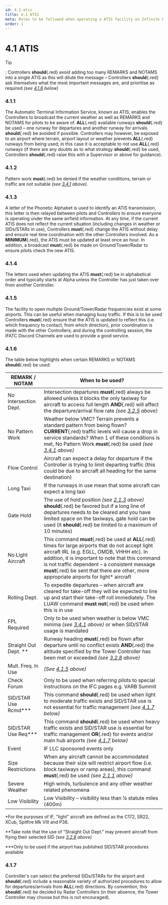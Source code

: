 ```yaml
---
id: 4.1-atis
title: 4.1 ATIS
meta: Rules to be followed when operating a ATIS facility on Infinite Flight.
order: 1
---
```


# 4.1 ATIS

 

Tip

: Controllers **should**{.red} avoid adding too many REMARKS and NOTAMS into a single ATIS as this will dilute the message – Controllers **should**{.red} ask themselves what the most important messages are, and prioritise as required *(see [4.1.6](/guide/atc-manual/4.-atis/4.1-atis#4.1.6) below)*



### 4.1.1    

The Automatic Terminal Information Service, known as ATIS; enables the Controllers to broadcast the current weather as well as REMARKS and NOTAMS for pilots to be aware of. **ALL**{.red} available runways **should**{.red} be used – one runway for departures and another runway for arrivals **should**{.red} be avoided if possible. Controllers may however, be exposed to an airport where terrain, airport layout or weather prevents **ALL**{.red} runways from being used; in this case it is acceptable to not use **ALL**{.red} runways (if there are any doubts as to what strategy **should**{.red} be used, Controllers **should**{.red} raise this with a Supervisor or above for guidance).



### 4.1.2    

Pattern work **must**{.red} be denied if the weather conditions, terrain or traffic are not suitable *(see [3.4.1](/guide/atc-manual/3.-tower/3.4-pattern-work-transitions-flight-of-xx#3.4.1) above)*.



### 4.1.3    

A letter of the Phonetic Alphabet is used to identify an ATIS transmission, this letter is then relayed between pilots and Controllers to ensure everyone is operating under the same airfield information. At any time, if the current ATIS does not reflect the current situation (including changes in weather or SIDs/STARs in use), Controllers **must**{.red} change the ATIS without delay and ensure real time coordination with the other Controllers involved. As a **MINIMUM**{.red}, the ATIS must be updated at least once an hour. In addition, a broadcast **must**{.red} be made on Ground/Tower/Radar to ensure pilots check the new ATIS.



### 4.1.4    

The letters used when updating the ATIS **must**{.red} be in alphabetical order and typically starts at Alpha unless the Controller has just taken over from another Controller.



### 4.1.5    

The facility to open multiple Ground/Tower/Radar frequencies exist at some airports. This can be useful when managing busy traffic. If this is to be used Controllers **must**{.red} ensure that the ATIS is updated to reflect this (i.e. which frequency to contact, from which direction), prior coordination is made with the other Controllers; and during the controlling session, the IFATC Discord Channels are used to provide a good service.

 

### 4.1.6    

The table below highlights when certain REMARKS or NOTAMS **should**{.red} be used:

 

| REMARK  / NOTAM       | When to be used?                                             |
| --------------------- | ------------------------------------------------------------ |
| No Intersection Dept. | Intersection departures **must**{.red} always be allowed unless it blocks the only taxiway for aircraft to access full length **AND**{.red} will affect the departure/arrival flow rate *(see [3.2.5](/guide/atc-manual/3.-tower/3.2-departures#3.2.5) above)* |
| No Pattern Work       | Weather below VMC? Terrain prevents a standard pattern from being flown? **CURRENT**{.red} traffic levels will cause a drop in service standards? When 1 of these conditions is met, No Pattern Work **must**{.red} be used *(see [3.4.1](/guide/atc-manual/3.-tower/3.4-pattern-work-transitions-flight-of-xx#3.4.1) above)* |
| Flow Control          | Aircraft can expect a delay for departure if the Controller is trying to limit departing traffic (this could be due to aircraft all heading for the same destination) |
| Long Taxi             | If the runways in use mean that some aircraft can expect a long taxi |
| Gate Hold             | The use of hold position *(see [2.1.3](/guide/atc-manual/2.-ground/2.1-runway-selection-and-pushback#2.1.3) above)* **should**{.red} be favored but if a long line of  departures needs to be cleared and you have limited space on the taxiways,  gate hold can be used (it **should**{.red} be limited to a maximum of 10 minutes) |
| No Light Aircraft     | This command **must**{.red} be used at **ALL**{.red} times for large airports that do not accept light aircraft IRL (e.g. EGLL, OMDB, VHHH etc). In addition, it is important to note that this command is not traffic dependent – a consistent message **must**{.red} be sent that there are other, more appropriate airports for light* aircraft |
| Rolling Dept.         | To expedite departures – when aircraft are cleared for take-off they will be expected to line up and start their take-off roll immediately. The LUAW command **must not**{.red} be used when this is in use |
| FPL Required          | Only to be used when weather is below VMC minima *(see [3.4.1](/guide/atc-manual/3.-tower/3.4-pattern-work-transitions-flight-of-xx#3.4.1) above)* or when SID/STAR usage is mandated |
| Straight Out Dept. ** | Runway heading **must**{.red} be flown after departure until no conflict exists **AND**{.red} the altitude specified by the Tower Controller has been met or exceeded *(see [3.2.8](/guide/atc-manual/3.-tower/3.2-departures#3.2.8) above)* |
| Mult. Freq. In Use    | *(See [4.1.5](/guide/atc-manual/4.-atis/4.1-atis#4.1.5) above)* |
| Check Forum           | Only to be used when referring pilots to special instructions on the IFC pages e.g. VARB Summit |
| SID/STAR Use Rcmd***  | This command **should**{.red} be used when light to moderate traffic exists and SID/STAR use is not essential for traffic management *(see [4.1.7](/guide/atc-manual/4.-atis/4.1-atis#4.1.7) below)* |
| SID/STAR Use Req***   | This command **should**{.red} be used when heavy traffic exists and SID/STAR use is essential for traffic management **OR**{.red} for events and/or main hub airports  *(see [4.1.7](/guide/atc-manual/4.-atis/4.1-atis#4.1.7) below)* |
| Event                 | IF LLC sponsored events only                                 |
| Size Restrictions     | When any aircraft cannot be accommodated because their size will restrict airport flow (i.e. block taxiways or ramp areas), this command **must**{.red} be used *(see [2.1.1](/guide/atc-manual/2.-ground/2.1-runway-selection-and-pushback#2.1.1) above)* |
| Severe Weather        | High winds, turbulence and any other weather related phenomena |
| Low Visibility        | Low Visibility – visibility less than ¼  statute miles (400m) |

 

*For the purposes of IF, "light" aircraft are defined as the C172, SR22, XCub, Spitfire Mk VIII and P38.

**Take note that the use of "Straight Out Dept." may prevent aircraft from flying their selected SID *(see [3.2.8](/guide/atc-manual/3.-tower/3.2-departures#3.2.8) above)*

***Only to be used if the airport has published SID/STAR procedures available



### 4.1.7

Controller's can select the preferred SIDs/STARs for the airport and **should**{.red} include a reasonable variety of authorized procedures to allow for departures/arrivals from **ALL**{.red} directions. By convention, this **should**{.red} be decided by Radar Controllers (in their absence, the Tower Controller may choose but this is not encouraged). 